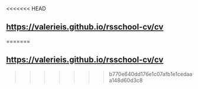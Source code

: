 <<<<<<< HEAD
## https://valerieis.github.io/rsschool-cv/cv
=======
## https://valerieis.github.io/rsschool-cv/cv
>>>>>>> b770e640dd176e1c07afb1e1cedaaa148d60d3c8
